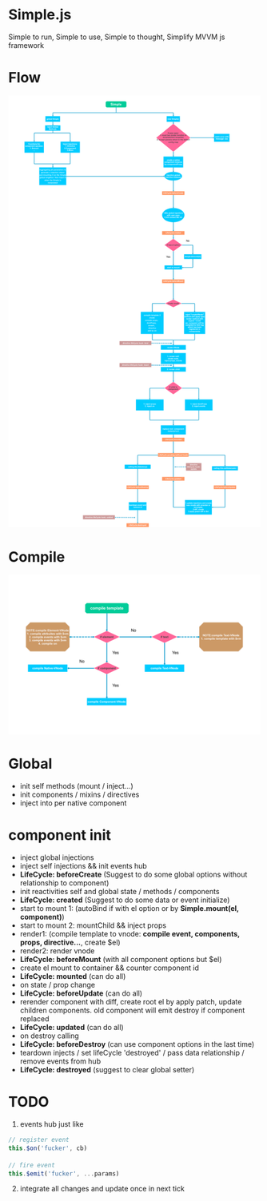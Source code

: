 # Simple.js
Simple to run, Simple to use, Simple to thought, Simplify MVVM js framework 

# Flow
![avatar](./starter/flow.png)

# Compile
![avatar](./starter/compile.png)
# Global

* init self methods (mount / inject...)
* init components / mixins / directives
* inject into per native component

# component init

* inject global injections 
* inject self injections && init events hub  
* **LifeCycle: beforeCreate** (Suggest to do some global options without relationship to component)
* init reactivities self and global state / methods / components  
* **LifeCycle: created** (Suggest to do some data or event initialize)
* start to mount 1: (autoBind if with el option or by **Simple.mount(el, component)**) 
* start to mount 2: mountChild && inject props 
* render1: (compile template to vnode: **compile event, components, props, directive...**, create $el)
* render2: render vnode
* **LifeCycle: beforeMount** (with all component options but $el)
* create el mount to container && counter component id
* **LifeCycle: mounted** (can do all)
* on state / prop change 
* **LifeCycle: beforeUpdate** (can do all)
* rerender component with diff, create root el by apply patch, update children components. old component will emit destroy if component replaced 
* **LifeCycle: updated** (can do all)
* on destroy calling
* **LifeCycle: beforeDestroy** (can use component options in the last time)
* teardown injects / set lifeCycle 'destroyed' / pass data relationship / remove events from hub
* **LifeCycle: destroyed** (suggest to clear global setter)

# TODO

1. events hub just like

```javascript
// register event
this.$on('fucker', cb)

// fire event
this.$emit('fucker', ...params)
```

2. integrate all changes and update once in next tick
